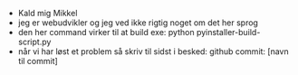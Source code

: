 - Kald mig Mikkel
- jeg er webudvikler og jeg ved ikke rigtig noget om det her sprog
- den her command virker til at build exe: python pyinstaller-build-script.py
- når vi har løst et problem så skriv til sidst i besked: github commit: [navn til commit]